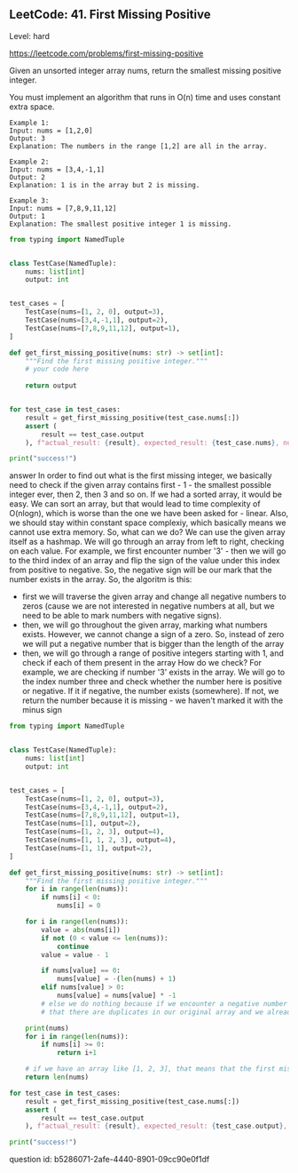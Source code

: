 ## LeetCode: 41. First Missing Positive

Level: hard

https://leetcode.com/problems/first-missing-positive

Given an unsorted integer array nums, return the smallest missing positive integer.

You must implement an algorithm that runs in O(n) time and uses constant extra space.

```
Example 1:
Input: nums = [1,2,0]
Output: 3
Explanation: The numbers in the range [1,2] are all in the array.

Example 2:
Input: nums = [3,4,-1,1]
Output: 2
Explanation: 1 is in the array but 2 is missing.

Example 3:
Input: nums = [7,8,9,11,12]
Output: 1
Explanation: The smallest positive integer 1 is missing.
```

```python
from typing import NamedTuple


class TestCase(NamedTuple):
    nums: list[int]
    output: int


test_cases = [
    TestCase(nums=[1, 2, 0], output=3),
    TestCase(nums=[3,4,-1,1], output=2),
    TestCase(nums=[7,8,9,11,12], output=1),
]

def get_first_missing_positive(nums: str) -> set[int]:
    """Find the first missing positive integer."""
    # your code here
        
    return output


for test_case in test_cases:
    result = get_first_missing_positive(test_case.nums[:])
    assert (
        result == test_case.output
    ), f"actual_result: {result}, expected_result: {test_case.nums}, nums: {test_case.nums}"

print("success!")
```

answer
In order to find out what is the first missing integer, we basically need to check if the given array contains
first - 1 - the smallest possible integer ever, then 2, then 3 and so on. If we had a sorted array, it would be
easy. We can sort an array, but that would lead to time complexity of O(nlogn), which is worse than the one
we have been asked for - linear. Also, we should stay within constant space complexiy, which basically means
we cannot use extra memory. So, what can we do? We can use the given array itself as a hashmap.
We will go through an array from left to right, checking on each value. For example, we first encounter number
'3' - then we will go to the third index of an array and flip the sign of the value under this index from positive
to negative. So, the negative sign will be our mark that the number exists in the array.
So, the algoritm is this:
- first we will traverse the given array and change all negative numbers to zeros (cause we are not interested in negative
numbers at all, but we need to be able to mark numbers with negative signs).
- then, we will go throughout the given array, marking what numbers exists. However, we cannot change a sign of a zero. So,
  instead of zero we will put a negative number that is bigger than the length of the array
- then, we will go through a range of positive integers starting with 1, and check if each of them present in the array
How do we check? For example, we are checking if number '3' exists in the array. We will go to the index number three and
check whether the number here is positive or negative. If it if negative, the number exists (somewhere). If not, we return
the number because it is missing - we haven't marked it with the minus sign


```python
from typing import NamedTuple


class TestCase(NamedTuple):
    nums: list[int]
    output: int


test_cases = [
    TestCase(nums=[1, 2, 0], output=3),
    TestCase(nums=[3,4,-1,1], output=2),
    TestCase(nums=[7,8,9,11,12], output=1),
    TestCase(nums=[1], output=2),
    TestCase(nums=[1, 2, 3], output=4),
    TestCase(nums=[1, 1, 2, 3], output=4),
    TestCase(nums=[1, 1], output=2),
]

def get_first_missing_positive(nums: str) -> set[int]:
    """Find the first missing positive integer."""
    for i in range(len(nums)):
        if nums[i] < 0:
            nums[i] = 0

    for i in range(len(nums)):
        value = abs(nums[i])
        if not (0 < value <= len(nums)):
            continue
        value = value - 1

        if nums[value] == 0:
            nums[value] = -(len(nums) + 1)
        elif nums[value] > 0:
            nums[value] = nums[value] * -1
        # else we do nothing because if we encounter a negative number at this point that can only mean
        # that there are duplicates in our original array and we already marked this number with negative sign

    print(nums)
    for i in range(len(nums)):
        if nums[i] >= 0:
            return i+1

    # if we have an array like [1, 2, 3], that means that the first missing positive is 4
    return len(nums)

for test_case in test_cases:
    result = get_first_missing_positive(test_case.nums[:])
    assert (
        result == test_case.output
    ), f"actual_result: {result}, expected_result: {test_case.output}, nums: {test_case.nums}"

print("success!")
```

question id: b5286071-2afe-4440-8901-09cc90e0f1df
